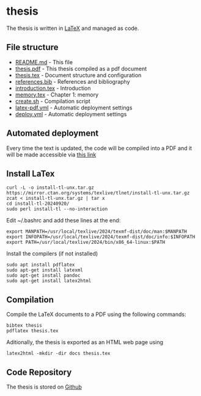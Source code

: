 # thesis

The thesis is written in [LaTeX](https://www.tug.org/texlive/quickinstall.html) and managed as code.

## File structure

* [README.md](README.md) - This file
* [thesis.pdf](https://n2048-creative-technology.github.io/thesis/thesis.pdf) - This thesis compiled as a pdf document
* [thesis.tex](src/thesis.tex) - Document structure and configuration
* [references.bib](src/thesis.bib) - References and bibliography
* [introduction.tex](src/introduction.tex) - Introduction
* [memory.tex](src/memory.tex) - Chapter 1: memory
* [create.sh](create.sh) - Compilation script
* [latex-pdf.yml](.github/workflows/latex-pdf.yml) - Automatic deployment settings
* [deploy.yml](.github/workflows/deploy.yml) - Automatic deployment settings

## Automated deployment 

Every time the text is updated, the code will be compiled into a PDF and it will be made accessible via 
[this link](https://n2048-creative-technology.github.io/thesis/)

## Install LaTex
```
curl -L -o install-tl-unx.tar.gz https://mirror.ctan.org/systems/texlive/tlnet/install-tl-unx.tar.gz
zcat < install-tl-unx.tar.gz | tar x
cd install-tl-20240920/
sudo perl install-tl --no-interaction 
```

Edit ~/.bashrc and add these lines at the end: 
```
export MANPATH=/usr/local/texlive/2024/texmf-dist/doc/man:$MANPATH
export INFOPATH=/usr/local/texlive/2024/texmf-dist/doc/info:$INFOPATH
export PATH=/usr/local/texlive/2024/bin/x86_64-linux:$PATH
```

Install the compilers (if not installed)
```
sudo apt install pdflatex
sudo apt-get install latexml
sudo apt-get install pandoc
sudo apt-get install latex2html
```



## Compilation
Compile the LaTeX documents to a PDF using the following commands: 
```
bibtex thesis
pdflatex thesis.tex 
``` 

Aditionally, the thesis is exported as an HTML web page using 
```
latex2html -mkdir -dir docs thesis.tex
```

## Code Repository
The thesis is stored on [Github](https://github.com/n2048-creative-technology/thesis)

